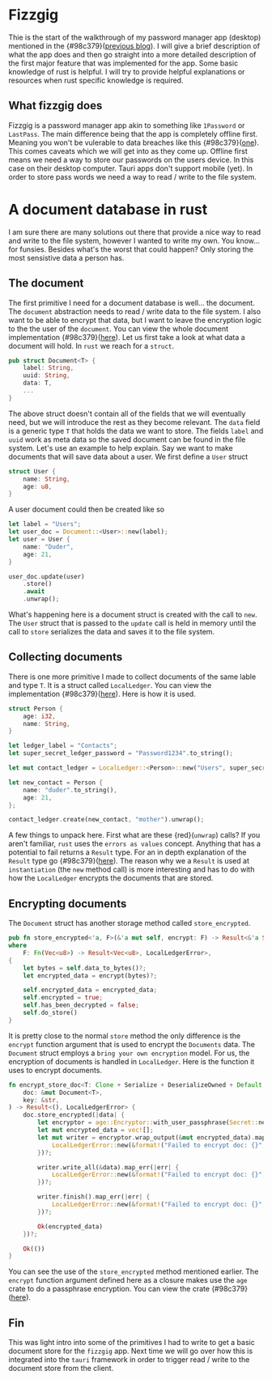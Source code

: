 # Fizzgig

Thie is the start of the walkthrough of my password manager app (desktop) mentioned in the {#98c379}([previous blog](/blog/5)).  I will give a brief description of what the app does and then go straight into a more detailed description of the first major feature that was implemented for the app.  Some basic knowledge of rust is helpful.  I will try to provide helpful explanations or resources when rust specific knowledge is required.  

## What fizzgig does

Fizzgig is a password manager app akin to something like `1Password` or `LastPass`.  The main difference being that the app is completely offline first.  Meaning you won't be vulerable to data breaches like this {#98c379}([one](https://blog.lastpass.com/2022/12/notice-of-recent-security-incident/)).  This comes caveats which we will get into as they come up.  Offline first means we need a way to store our passwords on the users device.  In this case on their desktop computer.  Tauri apps don't support mobile (yet).  In order to store pass words we need a way to read / write to the file system.

# A document database in rust

I am sure there are many solutions out there that provide a nice way to read and write to the file system, however I wanted to write my own.  You know... for funsies.  Besides what's the worst that could happen?  Only storing the most sensistive data a person has.  

## The document

The first primitive I need for a document database is well... the document.  The `document` abstraction needs to read / write data to the file system.  I also want to be able to encrypt that data, but I want to leave the encryption logic to the the user of the `document`.  You can view the whole document implementation {#98c379}([here](https://github.com/gabrielgrover/fizzgig/blob/main/document/src/document.rs)).  Let us first take a look at what data a document will hold.  In `rust` we reach for a `struct`.

```rust
pub struct Document<T> {
    label: String,
    uuid: String,
    data: T,
    ...
}
```
The above struct doesn't contain all of the fields that we will eventually need, but we will introduce the rest as they become relevant.  The `data` field is a generic type `T` that holds the data we want to store.  The fields `label` and `uuid` work as meta data so the saved document can be found in the file system.  Let's use an example to help explain.  Say we want to make documents that will save data about a user.  We first define a `User` struct

```rust
struct User {
    name: String,
    age: u8,
}
```


A user document could then be created like so

```rust
let label = "Users";
let user_doc = Document::<User>::new(label);
let user = User {
    name: "Duder",
    age: 21,
}

user_doc.update(user)
    .store()
    .await
    .unwrap();
```
What's happening here is a document struct is created with the call to `new`.  The `User` struct that is passed to the `update` call is held in memory until the call to `store` serializes the data and saves it to the file system.  

## Collecting documents

There is one more primitive I made to collect documents of the same lable and type `T`.  It is a struct called `LocalLedger`.  You can view the implementation {#98c379}([here](https://github.com/gabrielgrover/fizzgig/blob/main/local_ledger/src/ledger.rs)).  Here is how it is used.

```rust
struct Person {
    age: i32,
    name: String,
}

let ledger_label = "Contacts";
let super_secret_ledger_password = "Password1234".to_string();

let mut contact_ledger = LocalLedger::<Person>::new("Users", super_secret_ledger_password).unwrap();

let new_contact = Person {
    name: "duder".to_string(),
    age: 21,
};

contact_ledger.create(new_contact, "mother").unwrap();
```

A few things to unpack here.  First what are these {red}(`unwrap`) calls?  If you aren't familiar, `rust` uses the `errors as values` concept.  Anything that has a potential to fail returns a `Result` type.   For an in depth explanation of the `Result` type go {#98c379}([here](https://doc.rust-lang.org/rust-by-example/error/result.html)).  The reason why we a `Result` is used at `instantiation` (the `new` method call) is more interesting and has to do with how the `LocalLedger` encrypts the documents that are stored.  

## Encrypting documents

The `Document` struct has another storage method called `store_encrypted`.

```rust
pub fn store_encrypted<'a, F>(&'a mut self, encrypt: F) -> Result<&'a Self, LocalLedgerError>
where
    F: Fn(Vec<u8>) -> Result<Vec<u8>, LocalLedgerError>,
{
    let bytes = self.data_to_bytes()?;
    let encrypted_data = encrypt(bytes)?;

    self.encrypted_data = encrypted_data;
    self.encrypted = true;
    self.has_been_decrypted = false;
    self.do_store()
}
```

It is pretty close to the normal `store` method the only difference is the `encrypt` function argument that is used to encrypt the `Documents` data.  The `Document` struct employs a `bring your own encryption` model.  For us, the encryption of documents is handled in `LocalLedger`.  Here is the function it uses to encrypt documents.

```rust
fn encrypt_store_doc<T: Clone + Serialize + DeserializeOwned + Default + Debug>(
    doc: &mut Document<T>,
    key: &str,
) -> Result<(), LocalLedgerError> {
    doc.store_encrypted(|data| {
        let encryptor = age::Encryptor::with_user_passphrase(Secret::new(key.to_owned()));
        let mut encrypted_data = vec![];
        let mut writer = encryptor.wrap_output(&mut encrypted_data).map_err(|err| {
            LocalLedgerError::new(&format!("Failed to encrypt doc: {}", err.to_string()))
        })?;

        writer.write_all(&data).map_err(|err| {
            LocalLedgerError::new(&format!("Failed to encrypt doc: {}", err.to_string()))
        })?;

        writer.finish().map_err(|err| {
            LocalLedgerError::new(&format!("Failed to encrypt doc: {}", err.to_string()))
        })?;

        Ok(encrypted_data)
    })?;

    Ok(())
}
```

You can see the use of the `store_encrypted` method mentioned earlier.  The `encrypt` function argument defined here as a closure makes use the `age` crate to do a passphrase encryption.  You can view the crate {#98c379}([here](https://crates.io/crates/age)).

## Fin

This was light intro into some of the primitives I had to write to get a basic document store for the `fizzgig` app.  Next time we will go over how this is integrated into the `tauri` framework in order to trigger read / write to the document store from the client.  
